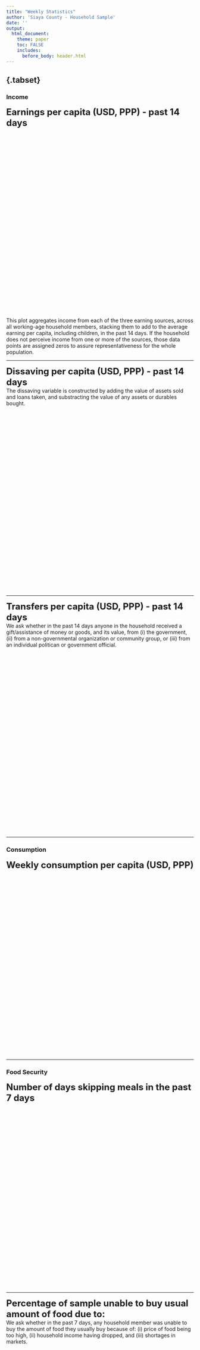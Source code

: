 ```yaml
---
title: "Weekly Statistics"
author: 'Siaya County - Household Sample'
date: ''
output:
  html_document:
    theme: paper
    toc: FALSE
    includes: 
      before_body: header.html
---
```




  
##  {.tabset}

### Income  
<font size="5">**Earnings per capita (USD, PPP) - past 14 days**</font>
<!--html_preserve--><div id="htmlwidget-32a89dba66e476f1d667" style="width:672px;height:480px;" class="dygraphs html-widget"></div>
<script type="application/json" data-for="htmlwidget-32a89dba66e476f1d667">{"x":{"attrs":{"axes":{"x":{"pixelsPerLabel":75,"drawGrid":false,"drawAxis":true},"y":{"drawGrid":false,"drawAxis":true}},"series":{"Wage earnings":{"axis":"y","strokeWidth":4},"Self-employment earnings":{"axis":"y","strokeWidth":4},"Agricultural earnings":{"axis":"y","strokeWidth":4}},"title":"","labels":["week","Wage earnings","Self-employment earnings","Agricultural earnings"],"retainDateWindow":false,"xlabel":"Weeks","ylabel":"USD, PPP","legend":"auto","labelsDivWidth":250,"labelsShowZeroValues":true,"labelsSeparateLines":true,"stackedGraph":true,"fillGraph":false,"fillAlpha":0.15,"stepPlot":false,"drawPoints":true,"pointSize":4,"drawGapEdgePoints":false,"connectSeparatedPoints":false,"strokeWidth":1,"strokeBorderColor":"white","colors":["#66C2A5","#FC8D62","#8DA0CB","#E78AC3","#A6D854"],"colorValue":0.5,"colorSaturation":1,"includeZero":true,"drawAxesAtZero":false,"logscale":false,"axisTickSize":3,"axisLineColor":"black","axisLineWidth":4,"axisLabelColor":"black","axisLabelFontSize":14,"axisLabelWidth":60,"drawGrid":true,"gridLineWidth":0.3,"rightGap":5,"digitsAfterDecimal":2,"labelsKMB":false,"labelsKMG2":false,"labelsUTC":false,"maxNumberWidth":6,"animatedZooms":false,"mobileDisableYTouch":true,"disableZoom":false,"highlightCircleSize":3,"highlightSeriesBackgroundAlpha":0.5,"highlightSeriesOpts":{"strokeWidth":3},"hideOverlayOnMouseOut":true},"annotations":[{"x":"1","shortText":"April 11","width":60,"height":25,"attachAtBottom":true,"series":"Agricultural earnings"},{"x":"7","shortText":"May 23","width":60,"height":25,"attachAtBottom":true,"series":"Agricultural earnings"}],"shadings":[],"events":[],"format":"numeric","data":[[0,1,2,3,4,5,6,7,8],[null,1.19367587566376,0.468655496835709,0.629060447216034,0.504315793514252,0.648525238037109,0.683406352996826,0.620451509952545,null],[null,0.413784384727478,0.556329250335693,0.801395177841187,0.66567188501358,0.68646377325058,0.801564276218414,1.07006096839905,null],[null,0.653554141521454,0.439323633909225,0.442371904850006,0.410848468542099,0.338491350412369,0.376921772956848,0.338597416877747,null]],"fixedtz":false,"tzone":"","plugins":{"Crosshair":{"direction":"vertical"}}},"evals":[],"jsHooks":[]}</script><!--/html_preserve-->
  

  This plot aggregates income from each of the three earning sources, across all working-age household members, stacking them to add to the average earning per capita, including children, in the past 14 days. If the household does not perceive income from one or more of the sources, those data points are assigned zeros to assure representativeness for the whole population.  
   
***  
  
<font size="5">**Dissaving per capita (USD, PPP) - past 14 days**</font>  
 The dissaving variable is constructed by adding the value of assets sold and loans taken, and substracting the value of any assets or durables bought.  

<!--html_preserve--><div id="htmlwidget-ff6ba2f71eaf6114acd3" style="width:672px;height:480px;" class="dygraphs html-widget"></div>
<script type="application/json" data-for="htmlwidget-ff6ba2f71eaf6114acd3">{"x":{"attrs":{"axes":{"x":{"pixelsPerLabel":75,"drawGrid":false,"drawAxis":true},"y":{"drawGrid":false,"drawAxis":true}},"series":{"Dissaving":{"axis":"y","strokeWidth":4}},"title":"","labels":["week","Dissaving"],"retainDateWindow":false,"xlabel":"Weeks","ylabel":"USD, PPP","stackedGraph":false,"fillGraph":false,"fillAlpha":0.15,"stepPlot":false,"drawPoints":true,"pointSize":4,"drawGapEdgePoints":false,"connectSeparatedPoints":false,"strokeWidth":1,"strokeBorderColor":"white","colors":["#E41A1C","#377EB8","#4DAF4A","#984EA3"],"colorValue":0.5,"colorSaturation":1,"includeZero":true,"drawAxesAtZero":false,"logscale":false,"axisTickSize":3,"axisLineColor":"black","axisLineWidth":4,"axisLabelColor":"black","axisLabelFontSize":14,"axisLabelWidth":60,"drawGrid":true,"gridLineWidth":0.3,"rightGap":5,"digitsAfterDecimal":2,"labelsKMB":false,"labelsKMG2":false,"labelsUTC":false,"maxNumberWidth":6,"animatedZooms":false,"mobileDisableYTouch":true,"disableZoom":false,"highlightCircleSize":3,"highlightSeriesBackgroundAlpha":0.5,"highlightSeriesOpts":{"strokeWidth":3},"legend":"always","labelsDivWidth":210,"labelsShowZeroValues":true,"labelsSeparateLines":false,"hideOverlayOnMouseOut":true},"annotations":[{"x":"1","shortText":"April 11","width":60,"height":25,"attachAtBottom":true,"series":"Dissaving"},{"x":"7","shortText":"May 23","width":60,"height":25,"attachAtBottom":true,"series":"Dissaving"}],"shadings":[],"events":[],"format":"numeric","data":[[0,1,2,3,4,5,6,7,8],[null,0.179350689053535,1.43551576137543,2.33816242218018,1.84152507781982,2.15599894523621,1.88015806674957,1.40119314193726,null]],"fixedtz":false,"tzone":"","plugins":{"Crosshair":{"direction":"vertical"}}},"evals":[],"jsHooks":[]}</script><!--/html_preserve-->

   
***  
   
  <font size="5">**Transfers per capita (USD, PPP) - past 14 days**</font>  
    We ask whether in the past 14 days anyone in the household received a gift/assistance of money or goods, and its value, from (i) the government, (ii) from a non-governmental organization or community group, or (iii) from an individual politican or government official.  

<!--html_preserve--><div id="htmlwidget-a132b3160c9b70c8892c" style="width:672px;height:480px;" class="dygraphs html-widget"></div>
<script type="application/json" data-for="htmlwidget-a132b3160c9b70c8892c">{"x":{"attrs":{"axes":{"x":{"pixelsPerLabel":75,"drawGrid":false,"drawAxis":true},"y":{"drawGrid":false,"drawAxis":true}},"series":{"Government":{"axis":"y","strokeWidth":4},"NGO or community group":{"axis":"y","strokeWidth":4},"Politicians":{"axis":"y","strokeWidth":4}},"title":"","labels":["week","Government","NGO or community group","Politicians"],"retainDateWindow":false,"xlabel":"Weeks","ylabel":"USD, PPP","stackedGraph":false,"fillGraph":false,"fillAlpha":0.15,"stepPlot":false,"drawPoints":true,"pointSize":4,"drawGapEdgePoints":false,"connectSeparatedPoints":false,"strokeWidth":1,"strokeBorderColor":"white","colors":["#E41A1C","#377EB8","#4DAF4A","#984EA3"],"colorValue":0.5,"colorSaturation":1,"includeZero":true,"drawAxesAtZero":false,"logscale":false,"axisTickSize":3,"axisLineColor":"black","axisLineWidth":4,"axisLabelColor":"black","axisLabelFontSize":14,"axisLabelWidth":60,"drawGrid":true,"gridLineWidth":0.3,"rightGap":5,"digitsAfterDecimal":2,"labelsKMB":false,"labelsKMG2":false,"labelsUTC":false,"maxNumberWidth":6,"animatedZooms":false,"mobileDisableYTouch":true,"disableZoom":false,"highlightCircleSize":3,"highlightSeriesBackgroundAlpha":0.5,"highlightSeriesOpts":{"strokeWidth":3},"legend":"auto","labelsDivWidth":500,"labelsShowZeroValues":true,"labelsSeparateLines":false,"hideOverlayOnMouseOut":true},"annotations":[{"x":"1","shortText":"April 11","width":60,"height":25,"attachAtBottom":true,"series":"Politicians"},{"x":"7","shortText":"May 23","width":60,"height":25,"attachAtBottom":true,"series":"Politicians"}],"shadings":[],"events":[],"format":"numeric","data":[[0,1,2,3,4,5,6,7,8],[null,0.018116382881999,0.0215757824480534,0.0195146258920431,0.049271322786808,0.0534877106547356,0.083770178258419,0.0391239002346992,null],[null,0.0106626925989985,0.0392392575740814,0.0366973951458931,0.0818757191300392,0.107233874499798,0.100994594395161,0.111998423933983,null],[null,0.0290543269366026,0.0314408130943775,0.025563720613718,0.0106521537527442,0.0153902005404234,0.0250901281833649,0.00967154279351234,null]],"fixedtz":false,"tzone":"","plugins":{"Crosshair":{"direction":"vertical"}}},"evals":[],"jsHooks":[]}</script><!--/html_preserve-->
  

  
*** 

### Consumption

<font size="5">**Weekly consumption per capita (USD, PPP)**</font>
<!--html_preserve--><div id="htmlwidget-0bca04fb0a4914812144" style="width:672px;height:480px;" class="dygraphs html-widget"></div>
<script type="application/json" data-for="htmlwidget-0bca04fb0a4914812144">{"x":{"attrs":{"axes":{"x":{"pixelsPerLabel":75,"drawGrid":false,"drawAxis":true},"y":{"drawGrid":false,"drawAxis":true}},"series":{"Non-food expenditure":{"axis":"y","strokeWidth":4},"Food expenditure":{"axis":"y","strokeWidth":4}},"title":"","labels":["week","Non-food expenditure","Food expenditure"],"retainDateWindow":false,"xlabel":"Weeks","ylabel":"USD, PPP","legend":"auto","labelsDivWidth":200,"labelsShowZeroValues":true,"labelsSeparateLines":true,"stackedGraph":true,"fillGraph":false,"fillAlpha":0.15,"stepPlot":false,"drawPoints":true,"pointSize":4,"drawGapEdgePoints":false,"connectSeparatedPoints":false,"strokeWidth":1,"strokeBorderColor":"white","colors":["#66C2A5","#FC8D62","#8DA0CB","#E78AC3"],"colorValue":0.5,"colorSaturation":1,"includeZero":true,"drawAxesAtZero":false,"logscale":false,"axisTickSize":3,"axisLineColor":"black","axisLineWidth":4,"axisLabelColor":"black","axisLabelFontSize":14,"axisLabelWidth":60,"drawGrid":true,"gridLineWidth":0.3,"rightGap":5,"digitsAfterDecimal":2,"labelsKMB":false,"labelsKMG2":false,"labelsUTC":false,"maxNumberWidth":6,"animatedZooms":false,"mobileDisableYTouch":true,"disableZoom":false,"highlightCircleSize":3,"highlightSeriesBackgroundAlpha":0.5,"highlightSeriesOpts":{"strokeWidth":3},"hideOverlayOnMouseOut":true},"group":"Siaya County Sample","annotations":[{"x":"1","shortText":"April 11","width":60,"height":25,"attachAtBottom":true,"series":"Food expenditure"},{"x":"7","shortText":"May 23","width":60,"height":25,"attachAtBottom":true,"series":"Food expenditure"}],"shadings":[],"events":[],"format":"numeric","data":[[0,1,2,3,4,5,6,7,8],[null,6.53825855255127,5.64562225341797,5.66945028305054,3.70586943626404,3.73459267616272,3.82300353050232,3.83453178405762,null],[null,7.23392057418823,7.63967084884644,6.60709428787231,6.55492782592773,6.96903991699219,6.91795063018799,6.88650798797607,null]],"plugins":{"Crosshair":{"direction":"vertical"}},"fixedtz":false,"tzone":""},"evals":[],"jsHooks":[]}</script><!--/html_preserve-->


*** 

### Food Security  
<font size="5">**Number of days skipping meals in the past 7 days**</font>  

<!--html_preserve--><div id="htmlwidget-5411c6cd4ce334e35960" style="width:672px;height:480px;" class="dygraphs html-widget"></div>
<script type="application/json" data-for="htmlwidget-5411c6cd4ce334e35960">{"x":{"attrs":{"axes":{"x":{"pixelsPerLabel":75,"drawGrid":false,"drawAxis":true},"y":{"drawGrid":false,"drawAxis":true}},"series":{"Adults skipped meals":{"axis":"y","strokeWidth":4},"Children skipped meals":{"axis":"y","strokeWidth":4}},"title":"","labels":["week","Adults skipped meals","Children skipped meals"],"retainDateWindow":false,"xlabel":"Weeks","ylabel":"Number of days","stackedGraph":false,"fillGraph":false,"fillAlpha":0.15,"stepPlot":false,"drawPoints":true,"pointSize":4,"drawGapEdgePoints":false,"connectSeparatedPoints":false,"strokeWidth":1,"strokeBorderColor":"white","colors":["#E41A1C","#377EB8","#4DAF4A","#984EA3"],"colorValue":0.5,"colorSaturation":1,"includeZero":true,"drawAxesAtZero":false,"logscale":false,"axisTickSize":3,"axisLineColor":"black","axisLineWidth":4,"axisLabelColor":"black","axisLabelFontSize":14,"axisLabelWidth":60,"drawGrid":true,"gridLineWidth":0.3,"rightGap":5,"digitsAfterDecimal":2,"labelsKMB":false,"labelsKMG2":false,"labelsUTC":false,"maxNumberWidth":6,"animatedZooms":false,"mobileDisableYTouch":true,"disableZoom":false,"highlightCircleSize":3,"highlightSeriesBackgroundAlpha":0.5,"highlightSeriesOpts":{"strokeWidth":3},"legend":"auto","labelsDivWidth":210,"labelsShowZeroValues":true,"labelsSeparateLines":true,"hideOverlayOnMouseOut":true},"annotations":[{"x":"1","shortText":"April 11","width":60,"height":25,"attachAtBottom":true,"series":"Children skipped meals"},{"x":"7","shortText":"May 23","width":60,"height":25,"attachAtBottom":true,"series":"Children skipped meals"}],"shadings":[],"events":[],"format":"numeric","data":[[0,1,2,3,4,5,6,7,8],[null,1.27512180805206,1.57957947254181,1.89106202125549,1.8875390291214,1.65204453468323,1.64572095870972,1.99036240577698,null],[null,0.715952038764954,1.17304849624634,1.35229516029358,1.35010898113251,1.15144419670105,1.08246076107025,1.43760311603546,null]],"fixedtz":false,"tzone":"","plugins":{"Crosshair":{"direction":"vertical"}}},"evals":[],"jsHooks":[]}</script><!--/html_preserve-->
     
***  
  
<font size="5">**Percentage of sample unable to buy usual amount of food due to:**</font>  
 We ask whether in the past 7 days, any household member was unable to buy the amount of food they usually buy because of: (i) price of food being too high, (ii) household income having dropped, and (iii) shortages in markets.  
   
 
   
<!--html_preserve--><div id="htmlwidget-be4253c2739ae9b41649" style="width:672px;height:480px;" class="dygraphs html-widget"></div>
<script type="application/json" data-for="htmlwidget-be4253c2739ae9b41649">{"x":{"attrs":{"axes":{"x":{"pixelsPerLabel":90,"drawGrid":false,"drawAxis":true},"y":{"drawGrid":false,"drawAxis":true}},"series":{"High food prices":{"axis":"y","strokeWidth":4},"Income drop":{"axis":"y","strokeWidth":4},"Shortages in markets":{"axis":"y","strokeWidth":4}},"title":"","labels":["week","High food prices","Income drop","Shortages in markets"],"retainDateWindow":false,"xlabel":"Weeks","ylabel":"Percentage of sample","stackedGraph":false,"fillGraph":false,"fillAlpha":0.15,"stepPlot":false,"drawPoints":true,"pointSize":4,"drawGapEdgePoints":false,"connectSeparatedPoints":false,"strokeWidth":1,"strokeBorderColor":"white","colors":["#E41A1C","#377EB8","#4DAF4A","#984EA3"],"colorValue":0.5,"colorSaturation":1,"includeZero":true,"drawAxesAtZero":false,"logscale":false,"axisTickSize":3,"axisLineColor":"black","axisLineWidth":4,"axisLabelColor":"black","axisLabelFontSize":14,"axisLabelWidth":60,"drawGrid":true,"gridLineWidth":0.3,"rightGap":5,"digitsAfterDecimal":2,"labelsKMB":false,"labelsKMG2":false,"labelsUTC":false,"maxNumberWidth":6,"animatedZooms":false,"mobileDisableYTouch":true,"disableZoom":false,"highlightCircleSize":3,"highlightSeriesBackgroundAlpha":0.5,"highlightSeriesOpts":{"strokeWidth":3},"legend":"auto","labelsDivWidth":450,"labelsShowZeroValues":true,"labelsSeparateLines":false,"hideOverlayOnMouseOut":true,"showRangeSelector":true,"dateWindow":["2","8"],"rangeSelectorHeight":40,"rangeSelectorPlotFillColor":" #A7B1C4","rangeSelectorPlotStrokeColor":"#808FAB","interactionModel":"Dygraph.Interaction.defaultModel"},"annotations":[{"x":"3","shortText":"April 25","width":60,"height":25,"attachAtBottom":true,"series":"Shortages in markets"},{"x":"7","shortText":"May 23","width":60,"height":25,"attachAtBottom":true,"series":"Shortages in markets"}],"shadings":[],"events":[],"format":"numeric","data":[[0,1,2,3,4,5,6,7,8],[null,null,null,68.4835662841797,74.6591720581055,70.4721450805664,73.3832778930664,72.7744827270508,null],[null,null,null,66.7459564208984,71.5848541259766,68.6746826171875,69.0446090698242,67.44970703125,null],[null,null,null,48.8129196166992,53.5771789550781,46.9562301635742,44.221607208252,42.5867004394531,null]],"fixedtz":false,"tzone":"","plugins":{"Crosshair":{"direction":"vertical"}}},"evals":["attrs.interactionModel"],"jsHooks":[]}</script><!--/html_preserve-->
 
     
***  
   
   <font size="5">**Other food hardship experiences, percentage of sample**</font>  
    We ask whether in the past 7 days, any household member experienced: (i) having to reduce the number of meals and/or the portion of each meal they would usually eat, (ii) difficulties in going to food markets due to mobility restrictions imposed by government, and (iii) difficulties in buying food due to most food markets being closed.  
    
  
<!--html_preserve--><div id="htmlwidget-2d0ab16ffa9f62a68a70" style="width:672px;height:480px;" class="dygraphs html-widget"></div>
<script type="application/json" data-for="htmlwidget-2d0ab16ffa9f62a68a70">{"x":{"attrs":{"axes":{"x":{"pixelsPerLabel":90,"drawGrid":false,"drawAxis":true},"y":{"drawGrid":false,"drawAxis":true}},"series":{"Had to reduce meals":{"axis":"y","strokeWidth":4},"Mobility restrictions impede going to market":{"axis":"y","strokeWidth":4},"Closed food markets":{"axis":"y","strokeWidth":4}},"title":"","labels":["week","Had to reduce meals","Mobility restrictions impede going to market","Closed food markets"],"retainDateWindow":false,"xlabel":"Weeks","ylabel":"Percentage of sample","stackedGraph":false,"fillGraph":false,"fillAlpha":0.15,"stepPlot":false,"drawPoints":true,"pointSize":4,"drawGapEdgePoints":false,"connectSeparatedPoints":false,"strokeWidth":1,"strokeBorderColor":"white","colors":["#66C2A5","#FC8D62","#8DA0CB","#E78AC3"],"colorValue":0.5,"colorSaturation":1,"includeZero":true,"drawAxesAtZero":false,"logscale":false,"axisTickSize":3,"axisLineColor":"black","axisLineWidth":4,"axisLabelColor":"black","axisLabelFontSize":14,"axisLabelWidth":60,"drawGrid":true,"gridLineWidth":0.3,"rightGap":5,"digitsAfterDecimal":2,"labelsKMB":false,"labelsKMG2":false,"labelsUTC":false,"maxNumberWidth":6,"animatedZooms":false,"mobileDisableYTouch":true,"disableZoom":false,"highlightCircleSize":3,"highlightSeriesBackgroundAlpha":0.5,"highlightSeriesOpts":{"strokeWidth":3},"legend":"auto","labelsDivWidth":475,"labelsShowZeroValues":true,"labelsSeparateLines":false,"hideOverlayOnMouseOut":true,"showRangeSelector":true,"dateWindow":["2","8"],"rangeSelectorHeight":40,"rangeSelectorPlotFillColor":" #A7B1C4","rangeSelectorPlotStrokeColor":"#808FAB","interactionModel":"Dygraph.Interaction.defaultModel"},"annotations":[{"x":"3","shortText":"April 25","width":60,"height":25,"attachAtBottom":true,"series":"Closed food markets"},{"x":"7","shortText":"May 23","width":60,"height":25,"attachAtBottom":true,"series":"Closed food markets"}],"shadings":[],"events":[],"format":"numeric","data":[[0,1,2,3,4,5,6,7,8],[null,null,null,44.1684532165527,52.5804634094238,50.6442909240723,45.9307594299316,50.004207611084,null],[null,null,null,49.0340995788574,47.727725982666,46.6666069030762,46.2710189819336,46.5430526733398,null],[null,null,null,46.0307464599609,48.2658843994141,39.3379669189453,38.9621391296387,37.9441871643066,null]],"fixedtz":false,"tzone":"","plugins":{"Crosshair":{"direction":"vertical"}}},"evals":["attrs.interactionModel"],"jsHooks":[]}</script><!--/html_preserve-->
 
   
***  
### Household enterprises  
<font size="5">**Enterprises revenue and profits in the past 14 days**</font>
<!--html_preserve--><div id="htmlwidget-e43f784020ba1c3c3632" style="width:672px;height:480px;" class="dygraphs html-widget"></div>
<script type="application/json" data-for="htmlwidget-e43f784020ba1c3c3632">{"x":{"attrs":{"axes":{"x":{"pixelsPerLabel":75,"drawGrid":false,"drawAxis":true},"y":{"drawGrid":false,"drawAxis":true}},"series":{"Total enterprise revenue":{"axis":"y","strokeWidth":4},"Total enterprise profits":{"axis":"y","strokeWidth":4}},"title":"","labels":["week","Total enterprise revenue","Total enterprise profits"],"retainDateWindow":false,"xlabel":"Weeks","ylabel":"USD, PPP","stackedGraph":false,"fillGraph":false,"fillAlpha":0.15,"stepPlot":false,"drawPoints":true,"pointSize":4,"drawGapEdgePoints":false,"connectSeparatedPoints":false,"strokeWidth":1,"strokeBorderColor":"white","colors":["#E41A1C","#377EB8","#4DAF4A","#984EA3"],"colorValue":0.5,"colorSaturation":1,"includeZero":true,"drawAxesAtZero":false,"logscale":false,"axisTickSize":3,"axisLineColor":"black","axisLineWidth":4,"axisLabelColor":"black","axisLabelFontSize":14,"axisLabelWidth":60,"drawGrid":true,"gridLineWidth":0.3,"rightGap":5,"digitsAfterDecimal":2,"labelsKMB":false,"labelsKMG2":false,"labelsUTC":false,"maxNumberWidth":6,"animatedZooms":false,"mobileDisableYTouch":true,"disableZoom":false,"highlightCircleSize":3,"highlightSeriesBackgroundAlpha":0.5,"highlightSeriesOpts":{"strokeWidth":3},"legend":"auto","labelsDivWidth":200,"labelsShowZeroValues":true,"labelsSeparateLines":true,"hideOverlayOnMouseOut":true},"annotations":[{"x":"1","shortText":"April 11","width":60,"height":25,"attachAtBottom":true,"series":"Total enterprise profits"},{"x":"7","shortText":"May 23","width":60,"height":25,"attachAtBottom":true,"series":"Total enterprise profits"}],"shadings":[],"events":[],"format":"numeric","data":[[0,1,2,3,4,5,6,7,8],[null,44.3854446411133,56.7500534057617,43.9592361450195,37.5421981811523,35.2333869934082,31.3356285095215,66.2504806518555,null],[null,14.0010576248169,17.0871391296387,13.4922389984131,11.9430236816406,10.4473438262939,11.4137525558472,20.491662979126,null]],"fixedtz":false,"tzone":"","plugins":{"Crosshair":{"direction":"vertical"}}},"evals":[],"jsHooks":[]}</script><!--/html_preserve-->
  
  ***  

### COVID-19  

<font size="5">**Reported COVID-19 Behavior Adoption**</font>    
We ask respondents whether they have changed their behavior in any way since learning about COVID-19, and if so, how  it has changed.

<!--html_preserve--><div id="htmlwidget-d230ffee0b82bfff81b1" style="width:672px;height:480px;" class="dygraphs html-widget"></div>
<script type="application/json" data-for="htmlwidget-d230ffee0b82bfff81b1">{"x":{"attrs":{"axes":{"x":{"pixelsPerLabel":75,"drawGrid":false,"drawAxis":true},"y":{"drawGrid":false,"drawAxis":true}},"series":{"Hand Washing":{"axis":"y","strokeWidth":4},"Face Mask":{"axis":"y","strokeWidth":4},"Stay Home":{"axis":"y","strokeWidth":4},"Hand Sanitizer":{"axis":"y","strokeWidth":4}},"title":"","labels":["week","Hand Washing","Face Mask","Stay Home","Hand Sanitizer"],"retainDateWindow":false,"xlabel":"Weeks","ylabel":"Percentage of sample","legend":"auto","labelsDivWidth":580,"labelsShowZeroValues":true,"labelsSeparateLines":false,"stackedGraph":false,"fillGraph":false,"fillAlpha":0.15,"stepPlot":false,"drawPoints":true,"pointSize":4,"drawGapEdgePoints":false,"connectSeparatedPoints":false,"strokeWidth":1,"strokeBorderColor":"white","colors":["#66C2A5","#FC8D62","#8DA0CB","#E78AC3"],"colorValue":0.5,"colorSaturation":1,"includeZero":true,"drawAxesAtZero":false,"logscale":false,"axisTickSize":3,"axisLineColor":"black","axisLineWidth":4,"axisLabelColor":"black","axisLabelFontSize":14,"axisLabelWidth":60,"drawGrid":true,"gridLineWidth":0.3,"rightGap":5,"digitsAfterDecimal":2,"labelsKMB":false,"labelsKMG2":false,"labelsUTC":false,"maxNumberWidth":6,"animatedZooms":false,"mobileDisableYTouch":true,"disableZoom":false,"highlightCircleSize":3,"highlightSeriesBackgroundAlpha":0.5,"highlightSeriesOpts":{"strokeWidth":3},"hideOverlayOnMouseOut":true},"annotations":[{"x":"1","shortText":"April 11","width":60,"height":25,"attachAtBottom":true,"series":"Hand Sanitizer"},{"x":"7","shortText":"May 23","width":60,"height":25,"attachAtBottom":true,"series":"Hand Sanitizer"}],"shadings":[],"events":[{"pos":1.7,"label":"Face masks mandatory","labelLoc":"bottom","color":"black","strokePattern":[7,3],"axis":"x"}],"format":"numeric","data":[[0,1,2,3,4,5,6,7,8],[null,83.4422836303711,84.6310729980469,82.9065475463867,87.097282409668,86.9401321411133,86.9227981567383,87.6185760498047,null],[null,9.47934722900391,24.4043216705322,47.554500579834,57.5003128051758,68.8235244750977,74.4112091064453,77.720947265625,null],[null,38.7450981140137,38.1103706359863,38.0386428833008,39.6770629882812,35.7925224304199,36.8219413757324,37.9569320678711,null],[null,22.7640247344971,21.5811557769775,21.8128528594971,18.3547592163086,19.7515659332275,19.045581817627,18.3457889556885,null]],"fixedtz":false,"tzone":"","plugins":{"Crosshair":{"direction":"vertical"}}},"evals":[],"jsHooks":[]}</script><!--/html_preserve-->
   
    
***  

<font size="5">**Reported COVID-19 Symptoms, past 14 days**</font>  
We ask respondents whether they have experienced any illnesses or symptoms of a given list in the past 14 days.  
  

<!--html_preserve--><div id="htmlwidget-4ee979d9a06a7987093b" style="width:672px;height:480px;" class="dygraphs html-widget"></div>
<script type="application/json" data-for="htmlwidget-4ee979d9a06a7987093b">{"x":{"attrs":{"axes":{"x":{"pixelsPerLabel":75,"drawGrid":false,"drawAxis":true},"y":{"drawGrid":false,"drawAxis":true}},"series":{"Fever":{"axis":"y","strokeWidth":4},"Tired":{"axis":"y","strokeWidth":4},"Cough":{"axis":"y","strokeWidth":4},"Fever+Cough":{"axis":"y","strokeWidth":4}},"title":"","labels":["week","Fever","Tired","Cough","Fever+Cough"],"retainDateWindow":false,"xlabel":"Weeks","ylabel":"Percentage of sample","legend":"auto","labelsDivWidth":500,"labelsShowZeroValues":true,"labelsSeparateLines":false,"stackedGraph":false,"fillGraph":false,"fillAlpha":0.15,"stepPlot":false,"drawPoints":true,"pointSize":4,"drawGapEdgePoints":false,"connectSeparatedPoints":false,"strokeWidth":1,"strokeBorderColor":"white","colors":["#66C2A5","#FC8D62","#8DA0CB","#E78AC3"],"colorValue":0.5,"colorSaturation":1,"includeZero":true,"drawAxesAtZero":false,"logscale":false,"axisTickSize":3,"axisLineColor":"black","axisLineWidth":4,"axisLabelColor":"black","axisLabelFontSize":14,"axisLabelWidth":60,"drawGrid":true,"gridLineWidth":0.3,"rightGap":5,"digitsAfterDecimal":2,"labelsKMB":false,"labelsKMG2":false,"labelsUTC":false,"maxNumberWidth":6,"animatedZooms":false,"mobileDisableYTouch":true,"disableZoom":false,"highlightCircleSize":3,"highlightSeriesBackgroundAlpha":0.5,"highlightSeriesOpts":{"strokeWidth":3},"hideOverlayOnMouseOut":true},"annotations":[{"x":"1","shortText":"April 11","width":60,"height":25,"attachAtBottom":true,"series":"Fever+Cough"},{"x":"7","shortText":"May 23","width":60,"height":25,"attachAtBottom":true,"series":"Fever+Cough"}],"shadings":[],"events":[],"format":"numeric","data":[[0,1,2,3,4,5,6,7,8],[null,18.4476490020752,16.1619148254395,13.6747522354126,17.0145568847656,14.7279624938965,18.6414642333984,16.3740196228027,null],[null,8.69697380065918,6.73804044723511,6.69903993606567,6.25860548019409,6.10259056091309,5.74891424179077,6.76330089569092,null],[null,7.76546669006348,4.60040664672852,3.7273223400116,3.70512223243713,4.21005725860596,3.14223432540894,4.25714778900146,null],[null,4.21101570129395,2.40383625030518,2.24665498733521,2.11079430580139,2.51459956169128,2.72914123535156,2.90446043014526,null]],"fixedtz":false,"tzone":"","plugins":{"Crosshair":{"direction":"vertical"}}},"evals":[],"jsHooks":[]}</script><!--/html_preserve-->
  
  

*** 

<font size="5">**Number of in-person interactions (other than HH members)**</font>  
  We ask: "Taken together, how many people outside this household have you interacted with in-person?"   

<!--html_preserve--><div id="htmlwidget-8de1db5c296a5406d742" style="width:672px;height:480px;" class="dygraphs html-widget"></div>
<script type="application/json" data-for="htmlwidget-8de1db5c296a5406d742">{"x":{"attrs":{"axes":{"x":{"pixelsPerLabel":75,"drawGrid":false,"drawAxis":true},"y":{"drawGrid":false,"drawAxis":true}},"series":{"In the past 14 days":{"axis":"y","strokeWidth":4},"In the past 7 days":{"axis":"y","strokeWidth":4},"Today":{"axis":"y","strokeWidth":4}},"title":"","labels":["week","In the past 14 days","In the past 7 days","Today"],"retainDateWindow":false,"xlabel":"Weeks","ylabel":"Number of people","legend":"auto","labelsDivWidth":500,"labelsShowZeroValues":true,"labelsSeparateLines":false,"highlightCircleSize":3,"highlightSeriesBackgroundAlpha":0.5,"highlightSeriesOpts":{"strokeWidth":3},"hideOverlayOnMouseOut":true,"stackedGraph":false,"fillGraph":false,"fillAlpha":0.15,"stepPlot":false,"drawPoints":true,"pointSize":4,"drawGapEdgePoints":false,"connectSeparatedPoints":false,"strokeWidth":1,"strokeBorderColor":"white","colors":["#E41A1C","#377EB8","#4DAF4A","#984EA3"],"colorValue":0.5,"colorSaturation":1,"includeZero":true,"drawAxesAtZero":false,"logscale":false,"axisTickSize":3,"axisLineColor":"black","axisLineWidth":4,"axisLabelColor":"black","axisLabelFontSize":14,"axisLabelWidth":60,"drawGrid":true,"gridLineWidth":0.3,"rightGap":5,"digitsAfterDecimal":2,"labelsKMB":false,"labelsKMG2":false,"labelsUTC":false,"maxNumberWidth":6,"animatedZooms":false,"mobileDisableYTouch":true,"disableZoom":false},"annotations":[{"x":"1","shortText":"April 11","width":60,"height":25,"attachAtBottom":true,"series":"Today"},{"x":"7","shortText":"May 23","width":60,"height":25,"attachAtBottom":true,"series":"Today"}],"shadings":[],"events":[],"format":"numeric","data":[[0,1,2,3,4,5,6,7,8],[null,11.2309703826904,9.67463397979736,10.8341541290283,12.0755748748779,12.9391317367554,13.0116147994995,14.4990272521973,null],[null,8.42560291290283,7.35408639907837,8.47744369506836,9.04367351531982,9.98724365234375,10.1543369293213,12.038290977478,null],[null,2.78731727600098,2.42970490455627,2.59592008590698,2.61367225646973,2.75777888298035,2.74955129623413,3.08224678039551,null]],"plugins":{"Crosshair":{"direction":"vertical"}},"fixedtz":false,"tzone":""},"evals":[],"jsHooks":[]}</script><!--/html_preserve-->
  

*** 
  
### Labor Supply

<font size="5">**Weekly labor supply (hours per household adult)**</font>
<!--html_preserve--><div id="htmlwidget-bdadc8145d9248309a1b" style="width:672px;height:480px;" class="dygraphs html-widget"></div>
<script type="application/json" data-for="htmlwidget-bdadc8145d9248309a1b">{"x":{"attrs":{"axes":{"x":{"pixelsPerLabel":75,"drawGrid":false,"drawAxis":true},"y":{"drawGrid":false,"drawAxis":true}},"series":{"Agricultural labor supply":{"axis":"y","strokeWidth":4},"Own enterprise labor supply":{"axis":"y","strokeWidth":4},"Wage labor supply":{"axis":"y","strokeWidth":4}},"title":"","labels":["week","Agricultural labor supply","Own enterprise labor supply","Wage labor supply"],"retainDateWindow":false,"xlabel":"Weeks","ylabel":"Hours per adult household member","legend":"auto","labelsDivWidth":550,"labelsShowZeroValues":true,"labelsSeparateLines":false,"stackedGraph":true,"fillGraph":false,"fillAlpha":0.15,"stepPlot":false,"drawPoints":true,"pointSize":4,"drawGapEdgePoints":false,"connectSeparatedPoints":false,"strokeWidth":1,"strokeBorderColor":"white","colors":["#66C2A5","#FC8D62","#8DA0CB","#E78AC3"],"colorValue":0.5,"colorSaturation":1,"includeZero":true,"drawAxesAtZero":false,"logscale":false,"axisTickSize":3,"axisLineColor":"black","axisLineWidth":4,"axisLabelColor":"black","axisLabelFontSize":14,"axisLabelWidth":60,"drawGrid":true,"gridLineWidth":0.3,"rightGap":5,"digitsAfterDecimal":2,"labelsKMB":false,"labelsKMG2":false,"labelsUTC":false,"maxNumberWidth":6,"animatedZooms":false,"mobileDisableYTouch":true,"disableZoom":false,"highlightCircleSize":3,"highlightSeriesBackgroundAlpha":0.5,"highlightSeriesOpts":{"strokeWidth":3},"hideOverlayOnMouseOut":true},"group":"Siaya County Sample","annotations":[{"x":"1","shortText":"April 11","width":60,"height":25,"attachAtBottom":true,"series":"Wage labor supply"},{"x":"7","shortText":"May 23","width":60,"height":25,"attachAtBottom":true,"series":"Wage labor supply"}],"shadings":[],"events":[],"format":"numeric","data":[[0,1,2,3,4,5,6,7,8],[null,15.5447854995728,16.0802154541016,18.0218563079834,17.4718170166016,17.9356651306152,17.563232421875,16.8044815063477,null],[null,1.25843966007233,1.76596617698669,2.93648648262024,3.01953816413879,2.96948432922363,3.46972990036011,3.79350399971008,null],[null,1.35960030555725,1.23270213603973,0.84724360704422,0.924179315567017,0.993024230003357,0.950277268886566,1.09755897521973,null]],"plugins":{"Crosshair":{"direction":"vertical"}},"fixedtz":false,"tzone":""},"evals":[],"jsHooks":[]}</script><!--/html_preserve-->
  
  This plot aggregates hours worked on each of the three sources, across all working-age household members, stacking them to add to the average weekly labor supply per household adult. If the household does not work any hours on one or more of the labor categories, those data points are assigned zeros to assure representativeness of the whole population. 

***  
### Children Education  

<font size="5">**Children educational activities**</font>  
     We ask what has each child been doing over the last 15 minutes, whether the child has done any learning-related activities in the past 24 hours, and if so, what kind of activity. From this question we also learn whether the child attended school.
<!--html_preserve--><div id="htmlwidget-b861a86dabb9772c88c4" style="width:672px;height:480px;" class="dygraphs html-widget"></div>
<script type="application/json" data-for="htmlwidget-b861a86dabb9772c88c4">{"x":{"attrs":{"axes":{"x":{"pixelsPerLabel":75,"drawGrid":false,"drawAxis":true},"y":{"drawGrid":false,"drawAxis":true}},"series":{"Attended school in past 24hrs":{"axis":"y","strokeWidth":4},"Any learning in past 24hrs":{"axis":"y","strokeWidth":4},"Any learning in past 15mins":{"axis":"y","strokeWidth":4}},"title":"","labels":["week","Attended school in past 24hrs","Any learning in past 24hrs","Any learning in past 15mins"],"retainDateWindow":false,"xlabel":"Weeks","ylabel":"Percentage of sample","legend":"auto","labelsDivWidth":600,"labelsShowZeroValues":true,"labelsSeparateLines":false,"highlightCircleSize":3,"highlightSeriesBackgroundAlpha":0.5,"highlightSeriesOpts":{"strokeWidth":3},"hideOverlayOnMouseOut":true,"stackedGraph":false,"fillGraph":false,"fillAlpha":0.15,"stepPlot":false,"drawPoints":true,"pointSize":4,"drawGapEdgePoints":false,"connectSeparatedPoints":false,"strokeWidth":1,"strokeBorderColor":"white","colors":["#E41A1C","#377EB8","#4DAF4A","#984EA3"],"colorValue":0.5,"colorSaturation":1,"includeZero":false,"drawAxesAtZero":false,"logscale":false,"axisTickSize":3,"axisLineColor":"black","axisLineWidth":4,"axisLabelColor":"black","axisLabelFontSize":14,"axisLabelWidth":60,"drawGrid":true,"gridLineWidth":0.3,"rightGap":5,"digitsAfterDecimal":2,"labelsKMB":false,"labelsKMG2":false,"labelsUTC":false,"maxNumberWidth":6,"animatedZooms":false,"mobileDisableYTouch":true,"disableZoom":false},"group":"Siaya County Sample","annotations":[{"x":"1","shortText":"April 11","width":60,"height":25,"attachAtBottom":true,"series":"Any learning in past 15mins"},{"x":"7","shortText":"May 23","width":60,"height":25,"attachAtBottom":true,"series":"Any learning in past 15mins"}],"shadings":[],"events":[],"format":"numeric","data":[[0,1,2,3,4,5,6,7,8],[null,27.3692512512207,26.812952041626,25.9401206970215,26.2303619384766,25.4769496917725,25.6467037200928,26.8153667449951,null],[null,70.6078338623047,70.3765640258789,70.4057922363281,70.8922958374023,73.5525817871094,72.7273864746094,72.1621246337891,null],[null,7.68568229675293,7.14719724655151,5.81132078170776,3.88115978240967,3.96418571472168,2.30688643455505,2.90282678604126,null]],"plugins":{"Crosshair":{"direction":"vertical"}},"fixedtz":false,"tzone":""},"evals":[],"jsHooks":[]}</script><!--/html_preserve-->

   
   
***  
  
### Household Violence


<font size="5">**Gender violence**</font>

We ask married/cohabitant female respondents whether their husband/partner has (i) threaten to harm them or someone close to them, (ii) hit, slapped, kicked, or physically hurt them, and (iii) forced them to perform sexual acts.*  
<!--html_preserve--><div id="htmlwidget-b3c1377c3ccb477f17d5" style="width:672px;height:480px;" class="dygraphs html-widget"></div>
<script type="application/json" data-for="htmlwidget-b3c1377c3ccb477f17d5">{"x":{"attrs":{"axes":{"x":{"pixelsPerLabel":75,"drawGrid":false,"drawAxis":true},"y":{"drawGrid":false,"drawAxis":true}},"series":{"Threaten to harm them":{"axis":"y","strokeWidth":4},"Physically hurt them":{"axis":"y","strokeWidth":4},"Forced them to perform sexual acts":{"axis":"y","strokeWidth":4}},"title":"","labels":["week","Threaten to harm them","Physically hurt them","Forced them to perform sexual acts"],"retainDateWindow":false,"xlabel":"Weeks","ylabel":"Percentage of married/cohabitant females","legend":"auto","labelsDivWidth":580,"labelsShowZeroValues":true,"labelsSeparateLines":false,"highlightCircleSize":3,"highlightSeriesBackgroundAlpha":0.5,"highlightSeriesOpts":{"strokeWidth":3},"hideOverlayOnMouseOut":true,"stackedGraph":false,"fillGraph":false,"fillAlpha":0.15,"stepPlot":false,"drawPoints":true,"pointSize":4,"drawGapEdgePoints":false,"connectSeparatedPoints":false,"strokeWidth":1,"strokeBorderColor":"white","colors":["#E41A1C","#377EB8","#4DAF4A","#984EA3"],"colorValue":0.5,"colorSaturation":1,"includeZero":false,"drawAxesAtZero":false,"logscale":false,"axisTickSize":3,"axisLineColor":"black","axisLineWidth":4,"axisLabelColor":"black","axisLabelFontSize":14,"axisLabelWidth":60,"drawGrid":true,"gridLineWidth":0.3,"rightGap":5,"digitsAfterDecimal":2,"labelsKMB":false,"labelsKMG2":false,"labelsUTC":false,"maxNumberWidth":6,"animatedZooms":false,"mobileDisableYTouch":true,"disableZoom":false},"group":"Siaya County Sample","annotations":[{"x":"1","shortText":"April 11","width":60,"height":25,"attachAtBottom":true,"series":"Forced them to perform sexual acts"},{"x":"7","shortText":"May 23","width":60,"height":25,"attachAtBottom":true,"series":"Forced them to perform sexual acts"}],"shadings":[],"events":[],"format":"numeric","data":[[0,1,2,3,4,5,6,7,8],[null,2.50270318984985,4.54145193099976,4.54902076721191,4.14690160751343,7.14334535598755,6.27205467224121,10.5594043731689,null],[null,4.63919067382812,3.03816723823547,2.8534722328186,4.60973215103149,3.75248837471008,0.341566354036331,2.20736193656921,null],[null,2.44771146774292,1.07053923606873,1.63354384899139,2.15267848968506,0.994859635829926,1.63564491271973,3.5997052192688,null]],"plugins":{"Crosshair":{"direction":"vertical"}},"fixedtz":false,"tzone":""},"evals":[],"jsHooks":[]}</script><!--/html_preserve-->
  *This plot shows data only for the share of female respondents that were surveyed by a female field officer, and are currently married or living with a partner. This sub-sample accounts for ~55% of all married/cohabitant females in the study sample, and ~36% of all females.  
     
***  
  
<font size="5">**Violence in the household**</font>  
We ask: (i) Over the past 14 days, has there been a higher than usual amount of fights with members of your household?, and (ii) In the past 14 days, did you or your partner ever beat any of the children living in this household?  
<!--html_preserve--><div id="htmlwidget-41df64355c37014b6127" style="width:672px;height:480px;" class="dygraphs html-widget"></div>
<script type="application/json" data-for="htmlwidget-41df64355c37014b6127">{"x":{"attrs":{"axes":{"x":{"pixelsPerLabel":75,"drawGrid":false,"drawAxis":true},"y":{"drawGrid":false,"drawAxis":true}},"series":{"Children were beaten":{"axis":"y","strokeWidth":4},"More fights than usual":{"axis":"y","strokeWidth":4}},"title":"","labels":["week","Children were beaten","More fights than usual"],"retainDateWindow":false,"xlabel":"Weeks","ylabel":"Percentage of sample","legend":"auto","labelsDivWidth":350,"labelsShowZeroValues":true,"labelsSeparateLines":false,"highlightCircleSize":3,"highlightSeriesBackgroundAlpha":0.5,"highlightSeriesOpts":{"strokeWidth":3},"hideOverlayOnMouseOut":true,"stackedGraph":false,"fillGraph":false,"fillAlpha":0.15,"stepPlot":false,"drawPoints":true,"pointSize":4,"drawGapEdgePoints":false,"connectSeparatedPoints":false,"strokeWidth":1,"strokeBorderColor":"white","colors":["#E41A1C","#377EB8","#4DAF4A","#984EA3"],"colorValue":0.5,"colorSaturation":1,"includeZero":false,"drawAxesAtZero":false,"logscale":false,"axisTickSize":3,"axisLineColor":"black","axisLineWidth":4,"axisLabelColor":"black","axisLabelFontSize":14,"axisLabelWidth":60,"drawGrid":true,"gridLineWidth":0.3,"rightGap":5,"digitsAfterDecimal":2,"labelsKMB":false,"labelsKMG2":false,"labelsUTC":false,"maxNumberWidth":6,"animatedZooms":false,"mobileDisableYTouch":true,"disableZoom":false},"group":"Siaya County Sample","annotations":[{"x":"1","shortText":"April 11","width":60,"height":25,"attachAtBottom":true,"series":"More fights than usual"},{"x":"7","shortText":"May 23","width":60,"height":25,"attachAtBottom":true,"series":"More fights than usual"}],"shadings":[],"events":[],"format":"numeric","data":[[0,1,2,3,4,5,6,7,8],[null,null,19.7688884735107,21.5607852935791,22.4264297485352,18.5155601501465,20.876880645752,23.4832248687744,null],[null,5.40389490127563,4.01875257492065,5.82586765289307,8.06331348419189,7.72449159622192,7.0944299697876,7.09211158752441,null]],"plugins":{"Crosshair":{"direction":"vertical"}},"fixedtz":false,"tzone":""},"evals":[],"jsHooks":[]}</script><!--/html_preserve-->


***  

### Trust

<font size="5">**Trust in government**</font>  

How much do you trust your country’s government to take care of its citizens?  
<!--html_preserve--><div id="htmlwidget-5fc750c3dd05e45832d3" style="width:672px;height:480px;" class="dygraphs html-widget"></div>
<script type="application/json" data-for="htmlwidget-5fc750c3dd05e45832d3">{"x":{"attrs":{"axes":{"x":{"pixelsPerLabel":75,"drawGrid":false,"drawAxis":true},"y":{"valueRange":[0,110],"drawGrid":false,"drawAxis":true}},"series":{"Strongly distrust":{"axis":"y","strokeWidth":4},"Somewhat distrust":{"axis":"y","strokeWidth":4},"Neither trust nor distrust":{"axis":"y","strokeWidth":4},"Somewhat trust":{"axis":"y","strokeWidth":4},"Strongly trust":{"axis":"y","strokeWidth":4}},"title":"","labels":["week","Strongly distrust","Somewhat distrust","Neither trust nor distrust","Somewhat trust","Strongly trust"],"retainDateWindow":false,"xlabel":"Weeks","ylabel":"Percentage of sample","legend":"auto","labelsDivWidth":450,"labelsShowZeroValues":true,"labelsSeparateLines":false,"stackedGraph":true,"fillGraph":false,"fillAlpha":0.15,"stepPlot":false,"drawPoints":true,"pointSize":4,"drawGapEdgePoints":false,"connectSeparatedPoints":false,"strokeWidth":1,"strokeBorderColor":"white","colors":["#66C2A5","#FC8D62","#8DA0CB","#E78AC3","#A6D854"],"colorValue":0.5,"colorSaturation":1,"includeZero":true,"drawAxesAtZero":false,"logscale":false,"axisTickSize":3,"axisLineColor":"black","axisLineWidth":4,"axisLabelColor":"black","axisLabelFontSize":14,"axisLabelWidth":60,"drawGrid":true,"gridLineWidth":0.3,"rightGap":5,"digitsAfterDecimal":2,"labelsKMB":false,"labelsKMG2":false,"labelsUTC":false,"maxNumberWidth":6,"animatedZooms":false,"mobileDisableYTouch":true,"disableZoom":false,"highlightCircleSize":3,"highlightSeriesBackgroundAlpha":0.5,"highlightSeriesOpts":{"strokeWidth":3},"hideOverlayOnMouseOut":true},"group":"Siaya County Sample","annotations":[{"x":"1","shortText":"April 11","width":60,"height":25,"attachAtBottom":true,"series":"Strongly trust"},{"x":"7","shortText":"May 23","width":60,"height":25,"attachAtBottom":true,"series":"Strongly trust"}],"shadings":[],"events":[],"format":"numeric","data":[[0,1,2,3,4,5,6,7,8],[null,5.44508171081543,2.98255681991577,3.34390354156494,3.79947876930237,3.86428880691528,4.4417290687561,5.73405647277832,null],[null,8.71327114105225,5.51702404022217,7.38340616226196,5.13219404220581,5.30696487426758,6.64540243148804,6.77261209487915,null],[null,6.64676809310913,5.81053924560547,6.89098834991455,6.81674480438232,7.27433204650879,4.33936357498169,6.10639762878418,null],[null,36.4182014465332,35.7812576293945,27.7226295471191,22.2774200439453,27.8096885681152,29.3644428253174,26.9954776763916,null],[null,42.7766761779785,49.9086227416992,54.6590728759766,61.9741630554199,55.7447242736816,55.209056854248,54.3914566040039,null]],"plugins":{"Crosshair":{"direction":"vertical"}},"fixedtz":false,"tzone":""},"evals":[],"jsHooks":[]}</script><!--/html_preserve-->
   
***  
  
  <font size="5">**Trust in other people**</font>  

Generally speaking, would you say that most people can be trusted or that you need to be very careful in dealing with people?  
<!--html_preserve--><div id="htmlwidget-e54ceae9475be541f2fb" style="width:672px;height:480px;" class="dygraphs html-widget"></div>
<script type="application/json" data-for="htmlwidget-e54ceae9475be541f2fb">{"x":{"attrs":{"axes":{"x":{"pixelsPerLabel":75,"drawGrid":false,"drawAxis":true},"y":{"valueRange":[0,110],"drawGrid":false,"drawAxis":true}},"series":{"Need to be careful":{"axis":"y","strokeWidth":4},"Most people can be trusted":{"axis":"y","strokeWidth":4},"Don't know":{"axis":"y","strokeWidth":4}},"title":"","labels":["week","Need to be careful","Most people can be trusted","Don't know"],"retainDateWindow":false,"xlabel":"Weeks","ylabel":"Percentage of sample","legend":"auto","labelsDivWidth":500,"labelsShowZeroValues":true,"labelsSeparateLines":false,"stackedGraph":true,"fillGraph":false,"fillAlpha":0.15,"stepPlot":false,"drawPoints":true,"pointSize":4,"drawGapEdgePoints":false,"connectSeparatedPoints":false,"strokeWidth":1,"strokeBorderColor":"white","colors":["#E41A1C","#377EB8","#4DAF4A","#984EA3","#FF7F00"],"colorValue":0.5,"colorSaturation":1,"includeZero":true,"drawAxesAtZero":false,"logscale":false,"axisTickSize":3,"axisLineColor":"black","axisLineWidth":4,"axisLabelColor":"black","axisLabelFontSize":14,"axisLabelWidth":60,"drawGrid":true,"gridLineWidth":0.3,"rightGap":5,"digitsAfterDecimal":2,"labelsKMB":false,"labelsKMG2":false,"labelsUTC":false,"maxNumberWidth":6,"animatedZooms":false,"mobileDisableYTouch":true,"disableZoom":false,"highlightCircleSize":3,"highlightSeriesBackgroundAlpha":0.5,"highlightSeriesOpts":{"strokeWidth":3},"hideOverlayOnMouseOut":true},"group":"Siaya County Sample","annotations":[],"shadings":[],"events":[],"format":"numeric","data":[[0,1,2,3,4,5,6,7,8],[null,92.6768798828125,94.8494186401367,94.5570983886719,94.2330703735352,92.6279907226562,93.9355621337891,96.1199645996094,null],[null,7.22128772735596,4.13763236999512,5.16020393371582,5.22077989578247,6.79252529144287,5.41647338867188,3.16132688522339,null],[null,0.101833805441856,1.01294636726379,0.282702654600143,0.546145439147949,0.579483509063721,0.647964656352997,0.718706965446472,null]],"plugins":{"Crosshair":{"direction":"vertical"}},"fixedtz":false,"tzone":""},"evals":[],"jsHooks":[]}</script><!--/html_preserve-->

***  

## {}
      
These data comes from phone survey interviews conducted by [REMIT Kenya](http://remitkenya.co.ke/) in Siaya County, Kenya. We are collecting data for a sample of ~12,000 households in the county, which is representative of the whole population. At the same time, our weekly sampling method assures weekly representativeness of the overall sample.

So far we have interviewed 7,812 households, with the following distribution per week:

| Week	| Dates	| Number of surveys |
|------|:-----:|:---------:|
| Week 1 |	05 April 2020 - 11 April 2020	| 745 |
| Week 2 |	12 April 2020 - 18 April 2020	| 744 |
| Week 3 |	19 April 2020 - 25 April 2020	| 1,478 |
| Week 4 |	26 April 2020 - 02 May 2020	| 1,146 |
| Week 5 |	03 May 2020 - 09 May 2020	| 1,499 |
| Week 6 |	10 May 2020 - 16 May 2020	| 986 |
| Week 7 |	17 May 2020 - 23 May 2020	| 1,214 |


